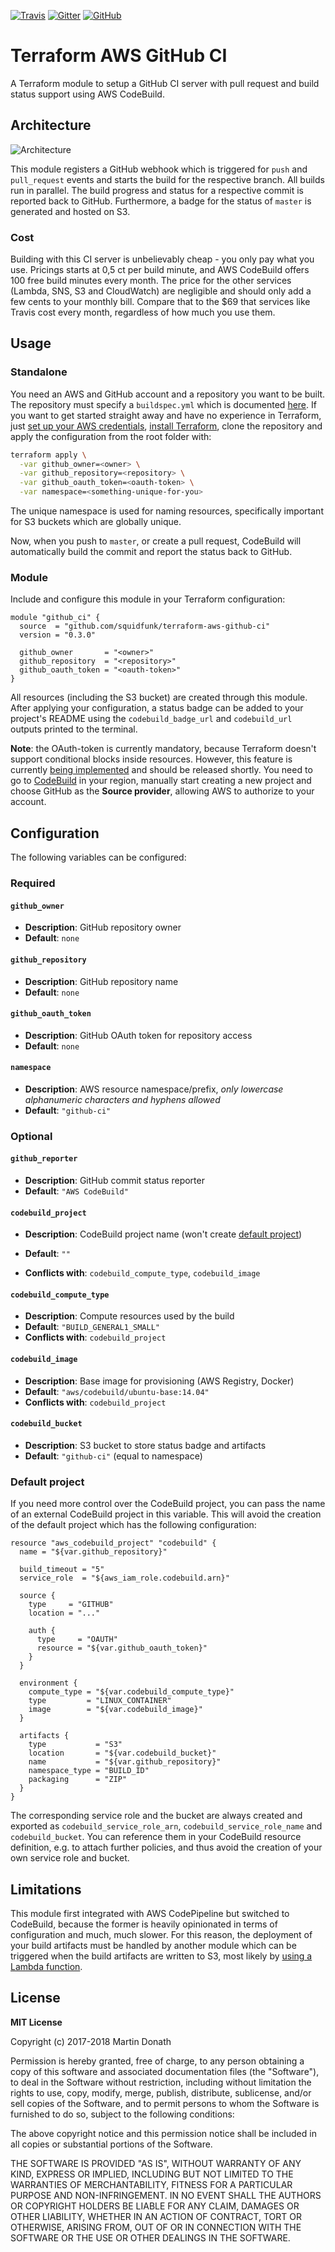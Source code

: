 [![Travis][travis-image]][travis-link]
[![Gitter][gitter-image]][gitter-link]
[![GitHub][github-image]][github-link]

  [travis-image]: https://travis-ci.org/squidfunk/terraform-aws-github-ci.svg?branch=master
  [travis-link]: https://travis-ci.org/squidfunk/terraform-aws-github-ci
  [gitter-image]: https://badges.gitter.im/squidfunk/terraform-aws-github-ci.svg
  [gitter-link]: https://gitter.im/squidfunk/terraform-aws-github-ci
  [github-image]: https://img.shields.io/github/release/squidfunk/terraform-aws-github-ci.svg
  [github-link]: https://github.com/squidfunk/terraform-aws-github-ci/releases

# Terraform AWS GitHub CI

A Terraform module to setup a GitHub CI server with pull request and build
status support using AWS CodeBuild.

## Architecture

![Architecture][1]

  [1]: assets/architecture.png

This module registers a GitHub webhook which is triggered for `push` and
`pull_request` events and starts the build for the respective branch. All
builds run in parallel. The build progress and status for a respective commit
is reported back to GitHub. Furthermore, a badge for the status of `master` is
generated and hosted on S3.

### Cost

Building with this CI server is unbelievably cheap - you only pay what you use.
Pricings starts at 0,5 ct per build minute, and AWS CodeBuild offers 100 free
build minutes every month. The price for the other services (Lambda, SNS, S3
and CloudWatch) are negligible and should only add a few cents to your monthly
bill. Compare that to the $69 that services like Travis cost every month,
regardless of how much you use them.

## Usage

### Standalone

You need an AWS and GitHub account and a repository you want to be built. The
repository must specify a `buildspec.yml` which is documented [here][2]. If you
want to get started straight away and have no experience in Terraform, just
[set up your AWS credentials][3], [install Terraform][4], clone the repository
and apply the configuration from the root folder with:

``` bash
terraform apply \
  -var github_owner=<owner> \
  -var github_repository=<repository> \
  -var github_oauth_token=<oauth-token> \
  -var namespace=<something-unique-for-you>
```

The unique namespace is used for naming resources, specifically important for S3 buckets which are globally unique.

Now, when you push to `master`, or create a pull request, CodeBuild will
automatically build the commit and report the status back to GitHub.

### Module

Include and configure this module in your Terraform configuration:

``` hcl
module "github_ci" {
  source  = "github.com/squidfunk/terraform-aws-github-ci"
  version = "0.3.0"

  github_owner       = "<owner>"
  github_repository  = "<repository>"
  github_oauth_token = "<oauth-token>"
}
```

All resources (including the S3 bucket) are created through this module. After
applying your configuration, a status badge can be added to your project's
README using the `codebuild_badge_url` and `codebuild_url` outputs printed to
the terminal.

**Note**: the OAuth-token is currently mandatory, because Terraform doesn't
support conditional blocks inside resources. However, this feature is currently
[being implemented][5] and should be released shortly. You need to go to [CodeBuild](https://eu-west-1.console.aws.amazon.com/codebuild/home) in your region, manually start creating a new project and choose GitHub as the **Source provider**, allowing AWS to authorize to your account.

  [2]: http://docs.aws.amazon.com/codebuild/latest/userguide/build-spec-ref.htm
  [3]: http://docs.aws.amazon.com/de_de/cli/latest/userguide/cli-chap-getting-started.html
  [4]: https://www.terraform.io/downloads.html
  [5]: https://github.com/hashicorp/terraform/issues/7034

## Configuration

The following variables can be configured:

### Required

#### `github_owner`

- **Description**: GitHub repository owner
- **Default**: `none`

#### `github_repository`

- **Description**: GitHub repository name
- **Default**: `none`

#### `github_oauth_token`

- **Description**: GitHub OAuth token for repository access
- **Default**: `none`

#### `namespace`

- **Description**: AWS resource namespace/prefix, *only lowercase alphanumeric characters and hyphens allowed*
- **Default**: `"github-ci"`

### Optional

#### `github_reporter`

- **Description**: GitHub commit status reporter
- **Default**: `"AWS CodeBuild"`

#### `codebuild_project`

- **Description**: CodeBuild project name (won't create [default project][6])
- **Default**: `""`
- **Conflicts with**: `codebuild_compute_type`, `codebuild_image`

  [6]: #default-project

#### `codebuild_compute_type`

- **Description**: Compute resources used by the build
- **Default**: `"BUILD_GENERAL1_SMALL"`
- **Conflicts with**: `codebuild_project`

#### `codebuild_image`

- **Description**: Base image for provisioning (AWS Registry, Docker)
- **Default**: `"aws/codebuild/ubuntu-base:14.04"`
- **Conflicts with**: `codebuild_project`

#### `codebuild_bucket`

- **Description**: S3 bucket to store status badge and artifacts
- **Default**: `"github-ci"` (equal to namespace)

### Default project

If you need more control over the CodeBuild project, you can pass the name of
an external CodeBuild project in this variable. This will avoid the creation
of the default project which has the following configuration:

``` hcl
resource "aws_codebuild_project" "codebuild" {
  name = "${var.github_repository}"

  build_timeout = "5"
  service_role  = "${aws_iam_role.codebuild.arn}"

  source {
    type     = "GITHUB"
    location = "..."

    auth {
      type     = "OAUTH"
      resource = "${var.github_oauth_token}"
    }
  }

  environment {
    compute_type = "${var.codebuild_compute_type}"
    type         = "LINUX_CONTAINER"
    image        = "${var.codebuild_image}"
  }

  artifacts {
    type           = "S3"
    location       = "${var.codebuild_bucket}"
    name           = "${var.github_repository}"
    namespace_type = "BUILD_ID"
    packaging      = "ZIP"
  }
}
```

The corresponding service role and the bucket are always created and exported
as `codebuild_service_role_arn`, `codebuild_service_role_name` and
`codebuild_bucket`. You can reference them in your CodeBuild resource
definition, e.g. to attach further policies, and thus avoid the creation of
your own service role and bucket.

## Limitations

This module first integrated with AWS CodePipeline but switched to CodeBuild,
because the former is heavily opinionated in terms of configuration and much,
much slower. For this reason, the deployment of your build artifacts must be
handled by another module which can be triggered when the build artifacts are
written to S3, most likely by [using a Lambda function][7].

  [7]: http://docs.aws.amazon.com/lambda/latest/dg/with-s3-example.html

## License

**MIT License**

Copyright (c) 2017-2018 Martin Donath

Permission is hereby granted, free of charge, to any person obtaining a copy
of this software and associated documentation files (the "Software"), to
deal in the Software without restriction, including without limitation the
rights to use, copy, modify, merge, publish, distribute, sublicense, and/or
sell copies of the Software, and to permit persons to whom the Software is
furnished to do so, subject to the following conditions:

The above copyright notice and this permission notice shall be included in
all copies or substantial portions of the Software.

THE SOFTWARE IS PROVIDED "AS IS", WITHOUT WARRANTY OF ANY KIND, EXPRESS OR
IMPLIED, INCLUDING BUT NOT LIMITED TO THE WARRANTIES OF MERCHANTABILITY,
FITNESS FOR A PARTICULAR PURPOSE AND NON-INFRINGEMENT. IN NO EVENT SHALL THE
AUTHORS OR COPYRIGHT HOLDERS BE LIABLE FOR ANY CLAIM, DAMAGES OR OTHER
LIABILITY, WHETHER IN AN ACTION OF CONTRACT, TORT OR OTHERWISE, ARISING
FROM, OUT OF OR IN CONNECTION WITH THE SOFTWARE OR THE USE OR OTHER DEALINGS
IN THE SOFTWARE.

